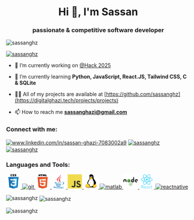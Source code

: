 <h1 align="center">Hi 👋, I'm Sassan</h1>
<h3 align="center">passionate & competitive software developer</h3>

<p align="left"> <img src="https://komarev.com/ghpvc/?username=sassanghz&label=Profile%20views&color=0e75b6&style=flat" alt="sassanghz" /> </p>

<p align="left"> <a href="https://github.com/ryo-ma/github-profile-trophy"><img src="https://github-profile-trophy.vercel.app/?username=sassanghz" alt="sassanghz" /></a> </p>

- 🔭 I’m currently working on [@Hack 2025](https://github.com/athack-ctf/web-landing-page-2025/)

- 🌱 I’m currently learning **Python, JavaScript, React.JS, Tailwind CSS, C & SQLite**

- 👨‍💻 All of my projects are available at [https://github.com/sassanghz](https://digitalghazi.tech/projects/projects)

- 📫 How to reach me **sassanghazi@gmail.com**

<h3 align="left">Connect with me:</h3>
<p align="left">
<a href="https://linkedin.com/in/www.linkedin.com/in/sassan-ghazi-7083002a9" target="blank"><img align="center" src="https://raw.githubusercontent.com/rahuldkjain/github-profile-readme-generator/master/src/images/icons/Social/linked-in-alt.svg" alt="www.linkedin.com/in/sassan-ghazi-7083002a9" height="30" width="40" /></a>
<a href="https://www.leetcode.com/sassanghz" target="blank"><img align="center" src="https://raw.githubusercontent.com/rahuldkjain/github-profile-readme-generator/master/src/images/icons/Social/leet-code.svg" alt="sassanghz" height="30" width="40" /></a>
<a href="https://discord.gg/sassanghz" target="blank"><img align="center" src="https://raw.githubusercontent.com/rahuldkjain/github-profile-readme-generator/master/src/images/icons/Social/discord.svg" alt="sassanghz" height="30" width="40" /></a>
</p>

<h3 align="left">Languages and Tools:</h3>
<p align="left"> <a href="https://www.w3schools.com/css/" target="_blank" rel="noreferrer"> <img src="https://raw.githubusercontent.com/devicons/devicon/master/icons/css3/css3-original-wordmark.svg" alt="css3" width="40" height="40"/> </a> <a href="https://git-scm.com/" target="_blank" rel="noreferrer"> <img src="https://www.vectorlogo.zone/logos/git-scm/git-scm-icon.svg" alt="git" width="40" height="40"/> </a> <a href="https://www.w3.org/html/" target="_blank" rel="noreferrer"> <img src="https://raw.githubusercontent.com/devicons/devicon/master/icons/html5/html5-original-wordmark.svg" alt="html5" width="40" height="40"/> </a> <a href="https://www.java.com" target="_blank" rel="noreferrer"> <img src="https://raw.githubusercontent.com/devicons/devicon/master/icons/java/java-original.svg" alt="java" width="40" height="40"/> </a> <a href="https://developer.mozilla.org/en-US/docs/Web/JavaScript" target="_blank" rel="noreferrer"> <img src="https://raw.githubusercontent.com/devicons/devicon/master/icons/javascript/javascript-original.svg" alt="javascript" width="40" height="40"/> </a> <a href="https://www.linux.org/" target="_blank" rel="noreferrer"> <img src="https://raw.githubusercontent.com/devicons/devicon/master/icons/linux/linux-original.svg" alt="linux" width="40" height="40"/> </a> <a href="https://www.mathworks.com/" target="_blank" rel="noreferrer"> <img src="https://upload.wikimedia.org/wikipedia/commons/2/21/Matlab_Logo.png" alt="matlab" width="40" height="40"/> </a> <a href="https://nodejs.org" target="_blank" rel="noreferrer"> <img src="https://raw.githubusercontent.com/devicons/devicon/master/icons/nodejs/nodejs-original-wordmark.svg" alt="nodejs" width="40" height="40"/> </a> <a href="https://reactjs.org/" target="_blank" rel="noreferrer"> <img src="https://raw.githubusercontent.com/devicons/devicon/master/icons/react/react-original-wordmark.svg" alt="react" width="40" height="40"/> </a> <a href="https://reactnative.dev/" target="_blank" rel="noreferrer"> <img src="https://reactnative.dev/img/header_logo.svg" alt="reactnative" width="40" height="40"/> </a> </p>

<p><img align="left" src="https://github-readme-stats.vercel.app/api/top-langs?username=sassanghz&show_icons=true&locale=en&layout=compact" alt="sassanghz" /></p>

<p>&nbsp;<img align="center" src="https://github-readme-stats.vercel.app/api?username=sassanghz&show_icons=true&locale=en" alt="sassanghz" /></p>

<p><img align="center" src="https://github-readme-streak-stats.herokuapp.com/?user=sassanghz&" alt="sassanghz" /></p>

